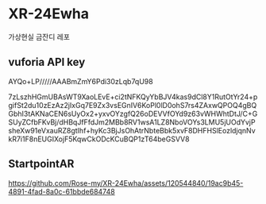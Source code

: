 # XR-24Ewha
가상현실 금잔디 레포

## vuforia API key
AYQo+LP/////AAABmZmY6Pdi30zLqb7qU98

7zLszhHGmUBAsWT9XaoLEvE+ci2tNFKQyYbBJV4kas9dCl8Y1RutOtYr24+pgifSt2du10zEzAz2jIxGq7E9Zx3vsEGnIV6KoPl0lD0ohS7rs4ZAxwQPOQ4gBQGbhI3tAKNaCEN6sUyOx2+yxvOYzgfQ26oDEVVfOYd9z63vWHWhtDtJ/C+GSUyZCfbFKvBj/dHBqJfFfdJm2MBb8RV1wsA1LZ8NboVOYs3LMU5jUOdYvjPsheXw91eVxauRZ8gtIhf+hyKc3BjJsOhAtrNbteBbk5xvF8DHFHSlEozldjqnNvkR7i1F8nEUGIXojF5KqwCkODcKCuBQP1zT64beGSVV8

## StartpointAR

https://github.com/Rose-my/XR-24Ewha/assets/120544840/19ac9b45-4891-4fad-8a0c-61bbde684748

